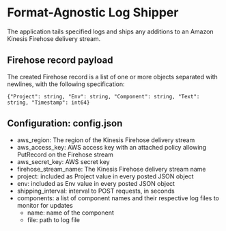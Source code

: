 # Format-Agnostic Log Shipper

The application tails specified logs and ships any additions to an Amazon Kinesis Firehose delivery stream.

## Firehose record payload
The created Firehose record is a list of one or more objects separated with newlines, with the following specification:

```
{"Project": string, "Env": string, "Component": string, "Text": string, "Timestamp": int64}
```

## Configuration: config.json
* aws_region: The region of the Kinesis Firehose delivery stream
* aws_access_key: AWS access key with an attached policy allowing PutRecord on the Firehose stream
* aws_secret_key: AWS secret key
* firehose_stream_name: The Kinesis Firehose delivery stream name
* project: included as Project value in every posted JSON object
* env: included as Env value in every posted JSON object
* shipping_interval: interval to POST requests, in seconds
* components: a list of component names and their respective log files to monitor for updates
  * name: name of the component
  * file: path to log file
